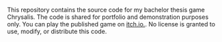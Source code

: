 This repository contains the source code for my bachelor thesis game Chrysalis.
The code is shared for portfolio and demonstration purposes only.
You can play the published game on [itch.io.](https://liaaq.itch.io/chrysalis).
No license is granted to use, modify, or distribute this code.

